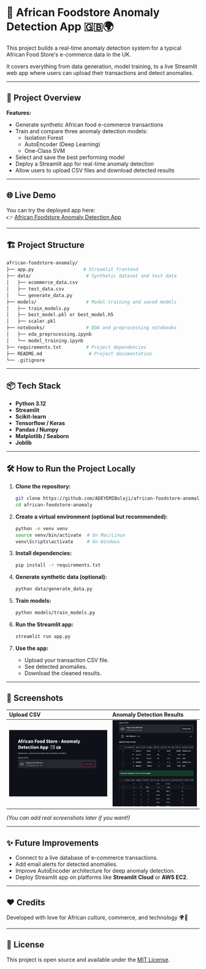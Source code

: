# 🛒 African Foodstore Anomaly Detection App 🇬🇧🌍

This project builds a real-time anomaly detection system for a typical African Food Store's e-commerce data in the UK.

It covers everything from data generation, model training, to a live Streamlit web app where users can upload their transactions and detect anomalies.

---

## 🚀 Project Overview

**Features:**
- Generate synthetic African food e-commerce transactions
- Train and compare three anomaly detection models:
  - Isolation Forest
  - AutoEncoder (Deep Learning)
  - One-Class SVM
- Select and save the best performing model
- Deploy a Streamlit app for real-time anomaly detection
- Allow users to upload CSV files and download detected results

---

## 🌐 Live Demo

You can try the deployed app here:  
👉 [African Foodstore Anomaly Detection App](https://adeyemibolaji-african-foodstore-anomaly-app-kf0qck.streamlit.app/)

---


## 🏗 Project Structure

```bash
african-foodstore-anomaly/
├── app.py                  # Streamlit frontend
├── data/                    # Synthetic dataset and test data
│   ├── ecommerce_data.csv
│   ├── test_data.csv
│   └── generate_data.py
├── models/                  # Model training and saved models
│   ├── train_models.py
│   ├── best_model.pkl or best_model.h5
│   ├── scaler.pkl
├── notebooks/               # EDA and preprocessing notebooks
│   ├── eda_preprocessing.ipynb
│   └── model_training.ipynb
├── requirements.txt         # Project dependencies
├── README.md                 # Project documentation
└── .gitignore
```

---

## 📦 Tech Stack

- **Python 3.12**
- **Streamlit**
- **Scikit-learn**
- **Tensorflow / Keras**
- **Pandas / Numpy**
- **Matplotlib / Seaborn**
- **Joblib**

---

## 🛠 How to Run the Project Locally

1. **Clone the repository:**
   ```bash
   git clone https://github.com/ADEYEMIBolaji/african-foodstore-anomaly.git
   cd african-foodstore-anomaly
   ```

2. **Create a virtual environment (optional but recommended):**
   ```bash
   python -m venv venv
   source venv/bin/activate  # On Mac/Linux
   venv\Scripts\activate     # On Windows
   ```

3. **Install dependencies:**
   ```bash
   pip install -r requirements.txt
   ```

4. **Generate synthetic data (optional):**
   ```bash
   python data/generate_data.py
   ```

5. **Train models:**
   ```bash
   python models/train_models.py
   ```

6. **Run the Streamlit app:**
   ```bash
   streamlit run app.py
   ```

7. **Use the app:**
   - Upload your transaction CSV file.
   - See detected anomalies.
   - Download the cleaned results.

---

## 📸 Screenshots

| Upload CSV | Anomaly Detection Results |
|:-----------|:---------------------------|
| ![Upload Screenshot](Image/Home_page.jpg) | ![Results Screenshot](Image/Anomaly_Detected.jpg) |

*(You can add real screenshots later if you want!)*

---

## ✨ Future Improvements

- Connect to a live database of e-commerce transactions.
- Add email alerts for detected anomalies.
- Improve AutoEncoder architecture for deep anomaly detection.
- Deploy Streamlit app on platforms like **Streamlit Cloud** or **AWS EC2**.

---

## ❤️ Credits

Developed with love for African culture, commerce, and technology 🌍🛒

---

## 📝 License

This project is open source and available under the [MIT License](LICENSE).
